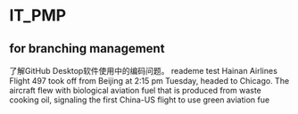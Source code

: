# IT_PMP
## for branching management
了解GitHub Desktop软件使用中的编码问题。
reademe test
Hainan Airlines Flight 497 took off from Beijing at 2:15 pm Tuesday, headed to Chicago. 
The aircraft flew with biological aviation fuel that is produced from waste cooking oil, signaling the first China-US flight to use green aviation fue
